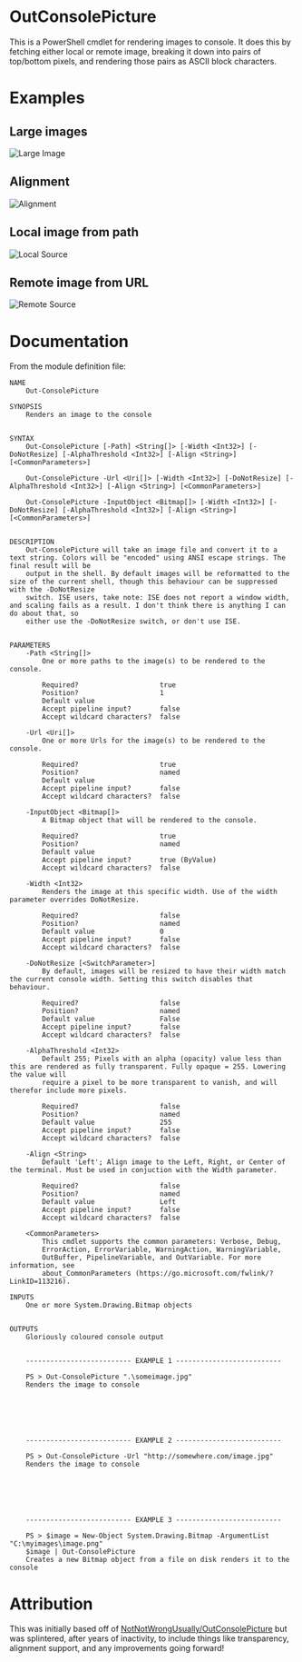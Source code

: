
# OutConsolePicture
This is a PowerShell cmdlet for rendering images to console.
It does this by fetching either local or remote image, breaking it down into pairs of top/bottom pixels, and rendering those pairs as ASCII block characters.

# Examples
## Large images		
![Large Image](documentation/large-image.png)

## Alignment
![Alignment](documentation/alignment-examples.png)
## Local image from path
![Local Source](documentation/from-file.png)

## Remote image from URL
![Remote Source](documentation/url-example.png)
# Documentation

From the module definition file:

```
NAME
    Out-ConsolePicture

SYNOPSIS
    Renders an image to the console


SYNTAX
    Out-ConsolePicture [-Path] <String[]> [-Width <Int32>] [-DoNotResize] [-AlphaThreshold <Int32>] [-Align <String>] [<CommonParameters>]

    Out-ConsolePicture -Url <Uri[]> [-Width <Int32>] [-DoNotResize] [-AlphaThreshold <Int32>] [-Align <String>] [<CommonParameters>]

    Out-ConsolePicture -InputObject <Bitmap[]> [-Width <Int32>] [-DoNotResize] [-AlphaThreshold <Int32>] [-Align <String>] [<CommonParameters>]


DESCRIPTION
    Out-ConsolePicture will take an image file and convert it to a text string. Colors will be "encoded" using ANSI escape strings. The final result will be
    output in the shell. By default images will be reformatted to the size of the current shell, though this behaviour can be suppressed with the -DoNotResize
    switch. ISE users, take note: ISE does not report a window width, and scaling fails as a result. I don't think there is anything I can do about that, so
    either use the -DoNotResize switch, or don't use ISE.


PARAMETERS
    -Path <String[]>
        One or more paths to the image(s) to be rendered to the console.

        Required?                    true
        Position?                    1
        Default value
        Accept pipeline input?       false
        Accept wildcard characters?  false

    -Url <Uri[]>
        One or more Urls for the image(s) to be rendered to the console.

        Required?                    true
        Position?                    named
        Default value
        Accept pipeline input?       false
        Accept wildcard characters?  false

    -InputObject <Bitmap[]>
        A Bitmap object that will be rendered to the console.

        Required?                    true
        Position?                    named
        Default value
        Accept pipeline input?       true (ByValue)
        Accept wildcard characters?  false

    -Width <Int32>
        Renders the image at this specific width. Use of the width parameter overrides DoNotResize.

        Required?                    false
        Position?                    named
        Default value                0
        Accept pipeline input?       false
        Accept wildcard characters?  false

    -DoNotResize [<SwitchParameter>]
        By default, images will be resized to have their width match the current console width. Setting this switch disables that behaviour.

        Required?                    false
        Position?                    named
        Default value                False
        Accept pipeline input?       false
        Accept wildcard characters?  false

    -AlphaThreshold <Int32>
        Default 255; Pixels with an alpha (opacity) value less than this are rendered as fully transparent. Fully opaque = 255. Lowering the value will
        require a pixel to be more transparent to vanish, and will therefor include more pixels.

        Required?                    false
        Position?                    named
        Default value                255
        Accept pipeline input?       false
        Accept wildcard characters?  false

    -Align <String>
        Default 'Left'; Align image to the Left, Right, or Center of the terminal. Must be used in conjuction with the Width parameter.

        Required?                    false
        Position?                    named
        Default value                Left
        Accept pipeline input?       false
        Accept wildcard characters?  false

    <CommonParameters>
        This cmdlet supports the common parameters: Verbose, Debug,
        ErrorAction, ErrorVariable, WarningAction, WarningVariable,
        OutBuffer, PipelineVariable, and OutVariable. For more information, see
        about_CommonParameters (https://go.microsoft.com/fwlink/?LinkID=113216).

INPUTS
    One or more System.Drawing.Bitmap objects


OUTPUTS
    Gloriously coloured console output


    -------------------------- EXAMPLE 1 --------------------------

    PS > Out-ConsolePicture ".\someimage.jpg"
    Renders the image to console






    -------------------------- EXAMPLE 2 --------------------------

    PS > Out-ConsolePicture -Url "http://somewhere.com/image.jpg"
    Renders the image to console






    -------------------------- EXAMPLE 3 --------------------------

    PS > $image = New-Object System.Drawing.Bitmap -ArgumentList "C:\myimages\image.png"
    $image | Out-ConsolePicture
    Creates a new Bitmap object from a file on disk renders it to the console

```
# Attribution
 This was initially based off of [NotNotWrongUsually/OutConsolePicture](https://github.com/NotNotWrongUsually/OutConsolePicture) but was splintered, after years of inactivity, to include things like transparency, alignment support, and any improvements going forward!

